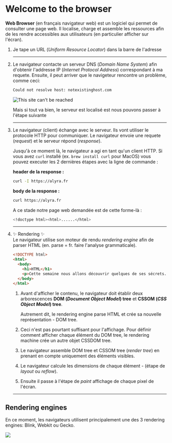 # Welcome to the browser

**Web Browser** (en français navigateur web) est un logiciel qui permet de consulter une page web. Il localise, charge et assemble les ressources afin de les rendre accessibles aux utilisateurs (en particulier afficher sur l'écran).

1. Je tape un URL (_Uniform Resource Locator_) dans la barre de l'adresse

   ***

1. Le navigateur contacte un serveur DNS (_Domain Name System_) afin d'obtenir l'addresse IP (_Internet Protocol Address_) correspondant à ma requete. Ensuite, il peut arriver que le navigeteur rencontre un problème, comme ceci:

   ```bash
   Could not resolve host: notexistinghost.com
   ```

   ![This site can't be reached](https://wptemplates.pehaa.com/assets/alyra/cantbereached.png)

   Mais si tout va bien, le serveur est localisé est nous pouvons passer à l'étape suivante

   ***

1. Le navigateur (client) échange avec le serveur. Ils vont utiliser le protocole HTTP pour communiquer. Le navigateur envoie une requete (_request_) et le serveur répond (_response_).

   Jusqu'à ce moment là, le navigateur a agi en tant qu'un client HTTP. Si vous avez `curl` installé (ex. `brew install curl` pour MacOS) vous pouvez executer les 2 dernières étapes avec la ligne de commande :

   **header de la response :**

   ```bash
   curl -I https://alyra.fr
   ```

   **body de la response :**

   ```bash
   curl https://alyra.fr
   ```

   A ce stade notre page web demandée est de cette forme-là :

   ```bash
   <!doctype html><html>......</html>
   ```

   ***

1. ✨ Rendering ✨  
   Le navigateur utilise son moteur de rendu _rendering engine_ afin de parser HTML (en. parse = fr. faire l'analyse grammaticale).

   ```html
   <!DOCTYPE html>
   <html>
     <body>
       <h1>HTML</h1>
       <p>Cette semaine nous allons découvrir quelques de ses sécrets.</p>
     </body>
   </html>
   ```

   1. Avant d'afficher le contenu, le navigateur doit établir deux arborescences **DOM (_Document Object Model_) tree** et **CSSOM (_CSS Object Model_) tree**.

      Autrement dit, le rendering engine parse HTML et crée sa nouvelle représentation - DOM tree.

   1. Ceci n'est pas pourtant suffisant pour l'affichage. Pour définir comment afficher chaque élément du DOM tree, le rendering machine crée un autre objet CSSDOM tree.

   1. Le navigateur assemble DOM tree et CSSOM tree (_render tree_) en prenant en compte uniquement des éléments visibles.

   1. Le navigateur calcule les dimensions de chaque élément - (étape de _layout_ ou _reflow_).

   1. Ensuite il passe à l'étape de _paint_ affichage de chaque pixel de l'écran.

   ***

## Rendering engines

En ce moment, les navigateurs utilisent principalement une des 3 rendering engines: Blink, Webkit ou Gecko.

![](https://wptemplates.pehaa.com/assets/alyra/browser-engines.png)
